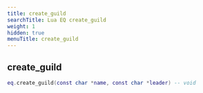 ```yaml
---
title: create_guild
searchTitle: Lua EQ create_guild
weight: 1
hidden: true
menuTitle: create_guild
---
```

## create_guild
```lua
eq.create_guild(const char *name, const char *leader) -- void
```